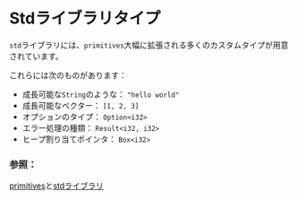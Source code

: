 # <!--Std library types--> Stdライブラリタイプ

<!--The `std` library provides many custom types which expands drastically on the `primitives`.-->
`std`ライブラリには、`primitives`大幅に拡張される多くのカスタムタイプが用意されています。
<!--Some of these include:-->
これらには次のものがあります：

* <!--growable `String` s like: `"hello world"`-->
   成長可能な`String`のような： `"hello world"`
* <!--growable vectors: `[1, 2, 3]`-->
   成長可能なベクター： `[1, 2, 3]`
* <!--optional types: `Option<i32>`-->
   オプションのタイプ： `Option<i32>`
* <!--error handling types: `Result<i32, i32>`-->
   エラー処理の種類： `Result<i32, i32>`
* <!--heap allocated pointers: `Box<i32>`-->
   ヒープ割り当てポインタ： `Box<i32>`

### <!--See also:--> 参照：

<!--[primitives] and [the std library][std]-->
[primitives]と[stdライブラリ][std]

<!--[primitives]: primitives.html
 [std]: https://doc.rust-lang.org/std/
-->
[primitives]: primitives.html
 [std]: https://doc.rust-lang.org/std/

